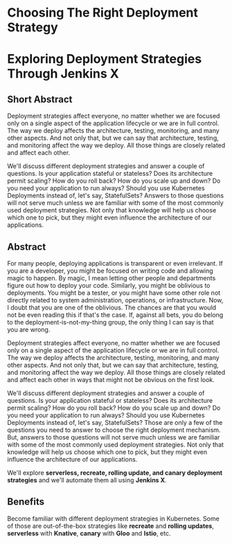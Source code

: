 # Choosing The Right Deployment Strategy

# Exploring Deployment Strategies Through Jenkins X

## Short Abstract

Deployment strategies affect everyone, no matter whether we are focused only on a single aspect of the application lifecycle or we are in full control. The way we deploy affects the architecture, testing, monitoring, and many other aspects. And not only that, but we can say that architecture, testing, and monitoring affect the way we deploy. All those things are closely related and affect each other.

We'll discuss different deployment strategies and answer a couple of questions. Is your application stateful or stateless? Does its architecture permit scaling? How do you roll back? How do you scale up and down? Do you need your application to run always? Should you use Kubernetes Deployments instead of, let's say, StatefulSets? Answers to those questions will not serve much unless we are familiar with some of the most commonly used deployment strategies. Not only that knowledge will help us choose which one to pick, but they might even influence the architecture of our applications.

## Abstract

For many people, deploying applications is transparent or even irrelevant. If you are a developer, you might be focused on writing code and allowing magic to happen. By magic, I mean letting other people and departments figure out how to deploy your code. Similarly, you might be oblivious to deployments. You might be a tester, or you might have some other role not directly related to system administration, operations, or infrastructure. Now, I doubt that you are one of the oblivious. The chances are that you would not be even reading this if that's the case. If, against all bets, you do belong to the deployment-is-not-my-thing group, the only thing I can say is that you are wrong.

Deployment strategies affect everyone, no matter whether we are focused only on a single aspect of the application lifecycle or we are in full control. The way we deploy affects the architecture, testing, monitoring, and many other aspects. And not only that, but we can say that architecture, testing, and monitoring affect the way we deploy. All those things are closely related and affect each other in ways that might not be obvious on the first look.

We'll discuss different deployment strategies and answer a couple of questions. Is your application stateful or stateless? Does its architecture permit scaling? How do you roll back? How do you scale up and down? Do you need your application to run always? Should you use Kubernetes Deployments instead of, let's say, StatefulSets? Those are only a few of the questions you need to answer to choose the right deployment mechanism. But, answers to those questions will not serve much unless we are familiar with some of the most commonly used deployment strategies. Not only that knowledge will help us choose which one to pick, but they might even influence the architecture of our applications.

We'll explore **serverless, recreate, rolling update, and canary deployment strategies** and we'll automate them all using **Jenkins X**.

## Benefits

Become familiar with different deployment strategies in Kubernetes. Some of those are out-of-the-box strategies like **recreate** and **rolling updates**, **serverless** with **Knative**, **canary** with **Gloo** and **Istio**, etc. 